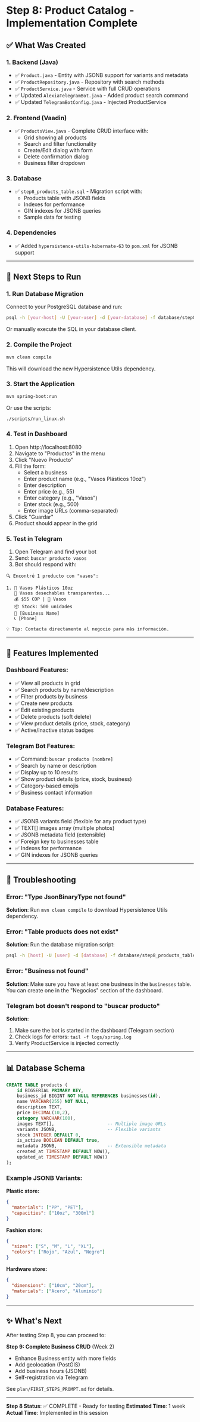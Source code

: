 # Step 8: Product Catalog - Implementation Complete

## ✅ What Was Created

### 1. Backend (Java)
- ✅ `Product.java` - Entity with JSONB support for variants and metadata
- ✅ `ProductRepository.java` - Repository with search methods
- ✅ `ProductService.java` - Service with full CRUD operations
- ✅ Updated `AlexiaTelegramBot.java` - Added product search command
- ✅ Updated `TelegramBotConfig.java` - Injected ProductService

### 2. Frontend (Vaadin)
- ✅ `ProductsView.java` - Complete CRUD interface with:
  - Grid showing all products
  - Search and filter functionality
  - Create/Edit dialog with form
  - Delete confirmation dialog
  - Business filter dropdown

### 3. Database
- ✅ `step8_products_table.sql` - Migration script with:
  - Products table with JSONB fields
  - Indexes for performance
  - GIN indexes for JSONB queries
  - Sample data for testing

### 4. Dependencies
- ✅ Added `hypersistence-utils-hibernate-63` to `pom.xml` for JSONB support

---

## 🚀 Next Steps to Run

### 1. Run Database Migration

Connect to your PostgreSQL database and run:

```bash
psql -h [your-host] -U [your-user] -d [your-database] -f database/step8_products_table.sql
```

Or manually execute the SQL in your database client.

### 2. Compile the Project

```bash
mvn clean compile
```

This will download the new Hypersistence Utils dependency.

### 3. Start the Application

```bash
mvn spring-boot:run
```

Or use the scripts:
```bash
./scripts/run_linux.sh
```

### 4. Test in Dashboard

1. Open http://localhost:8080
2. Navigate to "Productos" in the menu
3. Click "Nuevo Producto"
4. Fill the form:
   - Select a business
   - Enter product name (e.g., "Vasos Plásticos 10oz")
   - Enter description
   - Enter price (e.g., 55)
   - Enter category (e.g., "Vasos")
   - Enter stock (e.g., 500)
   - Enter image URLs (comma-separated)
5. Click "Guardar"
6. Product should appear in the grid

### 5. Test in Telegram

1. Open Telegram and find your bot
2. Send: `buscar producto vasos`
3. Bot should respond with:
```
🔍 Encontré 1 producto con "vasos":

1. 🥤 Vasos Plásticos 10oz
   📝 Vasos desechables transparentes...
   💰 $55 COP | 📂 Vasos
   📦 Stock: 500 unidades
   🏪 [Business Name]
   📞 [Phone]

💡 Tip: Contacta directamente al negocio para más información.
```

---

## 🎯 Features Implemented

### Dashboard Features:
- ✅ View all products in grid
- ✅ Search products by name/description
- ✅ Filter products by business
- ✅ Create new products
- ✅ Edit existing products
- ✅ Delete products (soft delete)
- ✅ View product details (price, stock, category)
- ✅ Active/Inactive status badges

### Telegram Bot Features:
- ✅ Command: `buscar producto [nombre]`
- ✅ Search by name or description
- ✅ Display up to 10 results
- ✅ Show product details (price, stock, business)
- ✅ Category-based emojis
- ✅ Business contact information

### Database Features:
- ✅ JSONB variants field (flexible for any product type)
- ✅ TEXT[] images array (multiple photos)
- ✅ JSONB metadata field (extensible)
- ✅ Foreign key to businesses table
- ✅ Indexes for performance
- ✅ GIN indexes for JSONB queries

---

## 🔧 Troubleshooting

### Error: "Type JsonBinaryType not found"

**Solution**: Run `mvn clean compile` to download Hypersistence Utils dependency.

### Error: "Table products does not exist"

**Solution**: Run the database migration script:
```bash
psql -h [host] -U [user] -d [database] -f database/step8_products_table.sql
```

### Error: "Business not found"

**Solution**: Make sure you have at least one business in the `businesses` table. You can create one in the "Negocios" section of the dashboard.

### Telegram bot doesn't respond to "buscar producto"

**Solution**: 
1. Make sure the bot is started in the dashboard (Telegram section)
2. Check logs for errors: `tail -f logs/spring.log`
3. Verify ProductService is injected correctly

---

## 📊 Database Schema

```sql
CREATE TABLE products (
    id BIGSERIAL PRIMARY KEY,
    business_id BIGINT NOT NULL REFERENCES businesses(id),
    name VARCHAR(255) NOT NULL,
    description TEXT,
    price DECIMAL(10,2),
    category VARCHAR(100),
    images TEXT[],                    -- Multiple image URLs
    variants JSONB,                   -- Flexible variants
    stock INTEGER DEFAULT 0,
    is_active BOOLEAN DEFAULT true,
    metadata JSONB,                   -- Extensible metadata
    created_at TIMESTAMP DEFAULT NOW(),
    updated_at TIMESTAMP DEFAULT NOW()
);
```

### Example JSONB Variants:

**Plastic store:**
```json
{
  "materials": ["PP", "PET"],
  "capacities": ["10oz", "300ml"]
}
```

**Fashion store:**
```json
{
  "sizes": ["S", "M", "L", "XL"],
  "colors": ["Rojo", "Azul", "Negro"]
}
```

**Hardware store:**
```json
{
  "dimensions": ["10cm", "20cm"],
  "materials": ["Acero", "Aluminio"]
}
```

---

## ✨ What's Next

After testing Step 8, you can proceed to:

**Step 9: Complete Business CRUD** (Week 2)
- Enhance Business entity with more fields
- Add geolocation (PostGIS)
- Add business hours (JSONB)
- Self-registration via Telegram

See `plan/FIRST_STEPS_PROMPT.md` for details.

---

**Step 8 Status**: ✅ COMPLETE - Ready for testing
**Estimated Time**: 1 week
**Actual Time**: Implemented in this session
